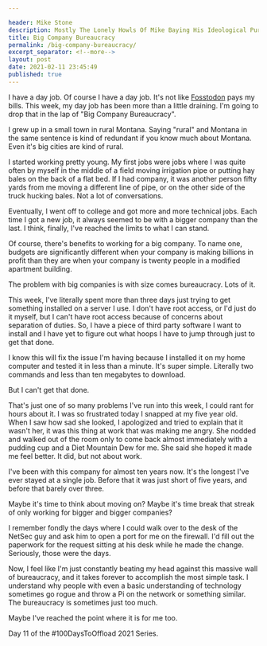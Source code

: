 ```yaml
---

header: Mike Stone
description: Mostly The Lonely Howls Of Mike Baying His Ideological Purity At The Moon
title: Big Company Bureaucracy
permalink: /big-company-bureaucracy/
excerpt_separator: <!--more-->
layout: post
date: 2021-02-11 23:45:49
published: true
---
```


I have a day job. Of course I have a day job. It's not like [Fosstodon](https://fosstodon.org) pays my bills. This week, my day job has been more than a little draining. I'm going to drop that in the lap of "Big Company Bureaucracy".

<!--more-->

I grew up in a small town in rural Montana. Saying "rural" and Montana in the same sentence is kind of redundant if you know much about Montana. Even it's big cities are kind of rural.

I started working pretty young. My first jobs were jobs where I was quite often by myself in the middle of a field moving irrigation pipe or putting hay bales on the back of a flat bed. If I had company, it was another person fifty yards from me moving a different line of pipe, or on the other side of the truck hucking bales. Not a lot of conversations.

Eventually, I went off to college and got more and more technical jobs. Each time I got a new job, it always seemed to be with a bigger company than the last. I think, finally, I've reached the limits to what I can stand.

Of course, there's benefits to working for a big company. To name one, budgets are significantly different when your company is making billions in profit than they are when your company is twenty people in a modified apartment building.

The problem with big companies is with size comes bureaucracy. Lots of it.

This week, I've literally spent more than three days just trying to get something installed on a server I use. I don't have root access, or I'd just do it myself, but I can't have root access because of concerns about separation of duties. So, I have a piece of third party software I want to install and I have yet to figure out what hoops I have to jump through just to get that done.

I know this will fix the issue I'm having because I installed it on my home computer and tested it in less than a minute. It's super simple. Literally two commands and less than ten megabytes to download.

But I can't get that done.

That's just one of so many problems I've run into this week, I could rant for hours about it. I was so frustrated today I snapped at my five year old. When I saw how sad she looked, I apologized and tried to explain that it wasn't her, it was this thing at work that was making me angry. She nodded and walked out of the room only to come back almost immediately with a pudding cup and a Diet Mountain Dew for me. She said she hoped it made me feel better. It did, but not about work.

I've been with this company for almost ten years now. It's the longest I've ever stayed at a single job. Before that it was just short of five years, and before that barely over three.

Maybe it's time to think about moving on? Maybe it's time break that streak of only working for bigger and bigger companies?

I remember fondly the days where I could walk over to the desk of the NetSec guy and ask him to open a port for me on the firewall. I'd fill out the paperwork for the request sitting at his desk while he made the change. Seriously, those were the days.

Now, I feel like I'm just constantly beating my head against this massive wall of bureaucracy, and it takes forever to accomplish the most simple task. I understand why people with even a basic understanding of technology sometimes go rogue and throw a Pi on the network or something similar. The bureaucracy is sometimes just too much.

Maybe I've reached the point where it is for me too.

Day 11 of the #100DaysToOffload 2021 Series.
